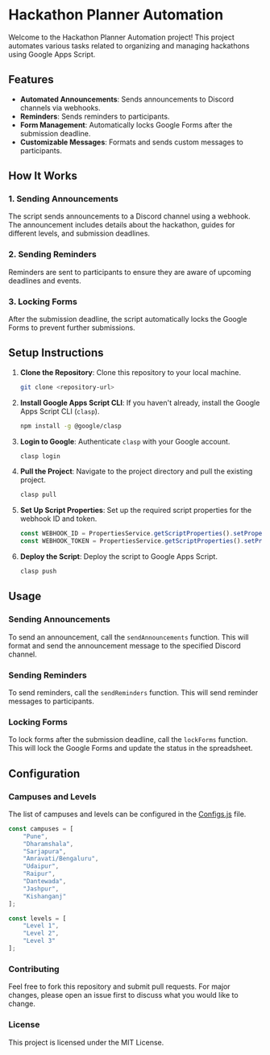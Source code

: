 # Hackathon Planner Automation

Welcome to the Hackathon Planner Automation project! This project automates various tasks related to organizing and managing hackathons using Google Apps Script.

## Features

- **Automated Announcements**: Sends announcements to Discord channels via webhooks.
- **Reminders**: Sends reminders to participants.
- **Form Management**: Automatically locks Google Forms after the submission deadline.
- **Customizable Messages**: Formats and sends custom messages to participants.

## How It Works

### 1. Sending Announcements

The script sends announcements to a Discord channel using a webhook. The announcement includes details about the hackathon, guides for different levels, and submission deadlines.

### 2. Sending Reminders

Reminders are sent to participants to ensure they are aware of upcoming deadlines and events.

### 3. Locking Forms

After the submission deadline, the script automatically locks the Google Forms to prevent further submissions.

## Setup Instructions

1. **Clone the Repository**: Clone this repository to your local machine.

    ```sh
    git clone <repository-url>
    ```

2. **Install Google Apps Script CLI**: If you haven't already, install the Google Apps Script CLI (`clasp`).

    ```sh
    npm install -g @google/clasp
    ```

3. **Login to Google**: Authenticate `clasp` with your Google account.

    ```sh
    clasp login
    ```

4. **Pull the Project**: Navigate to the project directory and pull the existing project.

    ```sh
    clasp pull
    ```

5. **Set Up Script Properties**: Set up the required script properties for the webhook ID and token.

    ```js
    const WEBHOOK_ID = PropertiesService.getScriptProperties().setProperty('webhookID', 'your-webhook-id');
    const WEBHOOK_TOKEN = PropertiesService.getScriptProperties().setProperty('webhookToken', 'your-webhook-token');
    ```

6. **Deploy the Script**: Deploy the script to Google Apps Script.

    ```sh
    clasp push
    ```

## Usage

### Sending Announcements

To send an announcement, call the `sendAnnouncements` function. This will format and send the announcement message to the specified Discord channel.

### Sending Reminders

To send reminders, call the `sendReminders` function. This will send reminder messages to participants.

### Locking Forms

To lock forms after the submission deadline, call the `lockForms` function. This will lock the Google Forms and update the status in the spreadsheet.

## Configuration

### Campuses and Levels

The list of campuses and levels can be configured in the [Configs.js](Configs.js) file.

```js
const campuses = [
    "Pune",
    "Dharamshala",
    "Sarjapura",
    "Amravati/Bengaluru",
    "Udaipur",
    "Raipur",
    "Dantewada",
    "Jashpur",
    "Kishanganj"
];

const levels = [
    "Level 1",
    "Level 2",
    "Level 3"
];
```

### Contributing
Feel free to fork this repository and submit pull requests. For major changes, please open an issue first to discuss what you would like to change.

### License
This project is licensed under the MIT License.